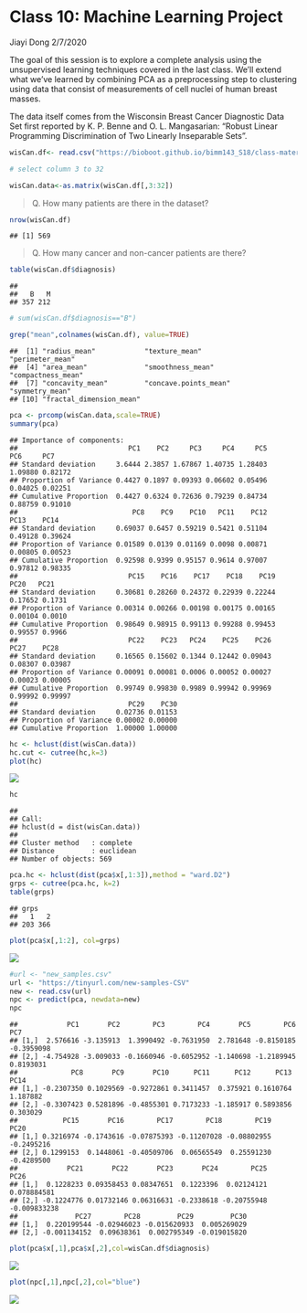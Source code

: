 Class 10: Machine Learning Project
================
Jiayi Dong
2/7/2020

The goal of this session is to explore a complete analysis using the
unsupervised learning techniques covered in the last class. We’ll extend
what we’ve learned by combining PCA as a preprocessing step to
clustering using data that consist of measurements of cell nuclei of
human breast masses.

The data itself comes from the Wisconsin Breast Cancer Diagnostic Data
Set first reported by K. P. Benne and O. L. Mangasarian: “Robust Linear
Programming Discrimination of Two Linearly Inseparable
Sets”.

``` r
wisCan.df<- read.csv("https://bioboot.github.io/bimm143_S18/class-material/WisconsinCancer.csv")
```

``` r
# select column 3 to 32

wisCan.data<-as.matrix(wisCan.df[,3:32])
```

> Q. How many patients are there in the dataset?

``` r
nrow(wisCan.df)
```

    ## [1] 569

> Q. How many cancer and non-cancer patients are there?

``` r
table(wisCan.df$diagnosis)
```

    ## 
    ##   B   M 
    ## 357 212

``` r
# sum(wisCan.df$diagnosis=="B")
```

``` r
grep("mean",colnames(wisCan.df), value=TRUE)
```

    ##  [1] "radius_mean"            "texture_mean"           "perimeter_mean"        
    ##  [4] "area_mean"              "smoothness_mean"        "compactness_mean"      
    ##  [7] "concavity_mean"         "concave.points_mean"    "symmetry_mean"         
    ## [10] "fractal_dimension_mean"

``` r
pca <- prcomp(wisCan.data,scale=TRUE)
summary(pca)
```

    ## Importance of components:
    ##                           PC1    PC2     PC3     PC4     PC5     PC6     PC7
    ## Standard deviation     3.6444 2.3857 1.67867 1.40735 1.28403 1.09880 0.82172
    ## Proportion of Variance 0.4427 0.1897 0.09393 0.06602 0.05496 0.04025 0.02251
    ## Cumulative Proportion  0.4427 0.6324 0.72636 0.79239 0.84734 0.88759 0.91010
    ##                            PC8    PC9    PC10   PC11    PC12    PC13    PC14
    ## Standard deviation     0.69037 0.6457 0.59219 0.5421 0.51104 0.49128 0.39624
    ## Proportion of Variance 0.01589 0.0139 0.01169 0.0098 0.00871 0.00805 0.00523
    ## Cumulative Proportion  0.92598 0.9399 0.95157 0.9614 0.97007 0.97812 0.98335
    ##                           PC15    PC16    PC17    PC18    PC19    PC20   PC21
    ## Standard deviation     0.30681 0.28260 0.24372 0.22939 0.22244 0.17652 0.1731
    ## Proportion of Variance 0.00314 0.00266 0.00198 0.00175 0.00165 0.00104 0.0010
    ## Cumulative Proportion  0.98649 0.98915 0.99113 0.99288 0.99453 0.99557 0.9966
    ##                           PC22    PC23   PC24    PC25    PC26    PC27    PC28
    ## Standard deviation     0.16565 0.15602 0.1344 0.12442 0.09043 0.08307 0.03987
    ## Proportion of Variance 0.00091 0.00081 0.0006 0.00052 0.00027 0.00023 0.00005
    ## Cumulative Proportion  0.99749 0.99830 0.9989 0.99942 0.99969 0.99992 0.99997
    ##                           PC29    PC30
    ## Standard deviation     0.02736 0.01153
    ## Proportion of Variance 0.00002 0.00000
    ## Cumulative Proportion  1.00000 1.00000

``` r
hc <- hclust(dist(wisCan.data))
hc.cut <- cutree(hc,k=3)
plot(hc)
```

![](class10_files/figure-gfm/unnamed-chunk-7-1.png)<!-- -->

``` r
hc
```

    ## 
    ## Call:
    ## hclust(d = dist(wisCan.data))
    ## 
    ## Cluster method   : complete 
    ## Distance         : euclidean 
    ## Number of objects: 569

``` r
pca.hc <- hclust(dist(pca$x[,1:3]),method = "ward.D2")
grps <- cutree(pca.hc, k=2)
table(grps)
```

    ## grps
    ##   1   2 
    ## 203 366

``` r
plot(pca$x[,1:2], col=grps)
```

![](class10_files/figure-gfm/unnamed-chunk-8-1.png)<!-- -->

``` r
#url <- "new_samples.csv"
url <- "https://tinyurl.com/new-samples-CSV"
new <- read.csv(url)
npc <- predict(pca, newdata=new)
npc
```

    ##            PC1       PC2        PC3        PC4       PC5        PC6        PC7
    ## [1,]  2.576616 -3.135913  1.3990492 -0.7631950  2.781648 -0.8150185 -0.3959098
    ## [2,] -4.754928 -3.009033 -0.1660946 -0.6052952 -1.140698 -1.2189945  0.8193031
    ##             PC8       PC9       PC10      PC11      PC12      PC13     PC14
    ## [1,] -0.2307350 0.1029569 -0.9272861 0.3411457  0.375921 0.1610764 1.187882
    ## [2,] -0.3307423 0.5281896 -0.4855301 0.7173233 -1.185917 0.5893856 0.303029
    ##           PC15       PC16        PC17        PC18        PC19       PC20
    ## [1,] 0.3216974 -0.1743616 -0.07875393 -0.11207028 -0.08802955 -0.2495216
    ## [2,] 0.1299153  0.1448061 -0.40509706  0.06565549  0.25591230 -0.4289500
    ##            PC21       PC22       PC23       PC24        PC25         PC26
    ## [1,]  0.1228233 0.09358453 0.08347651  0.1223396  0.02124121  0.078884581
    ## [2,] -0.1224776 0.01732146 0.06316631 -0.2338618 -0.20755948 -0.009833238
    ##              PC27        PC28         PC29         PC30
    ## [1,]  0.220199544 -0.02946023 -0.015620933  0.005269029
    ## [2,] -0.001134152  0.09638361  0.002795349 -0.019015820

``` r
plot(pca$x[,1],pca$x[,2],col=wisCan.df$diagnosis)
```

![](class10_files/figure-gfm/unnamed-chunk-10-1.png)<!-- -->

``` r
plot(npc[,1],npc[,2],col="blue")
```

![](class10_files/figure-gfm/unnamed-chunk-10-2.png)<!-- -->
